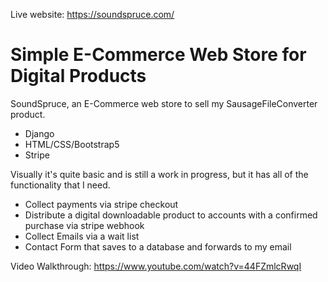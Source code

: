 Live website: https://soundspruce.com/

# Simple E-Commerce Web Store for Digital Products
SoundSpruce, an E-Commerce web store to sell my SausageFileConverter product.
* Django
* HTML/CSS/Bootstrap5
* Stripe

Visually it's quite basic and is still a work in progress, but it has all of the functionality that I need.
* Collect payments via stripe checkout
* Distribute a digital downloadable product to accounts with a confirmed purchase via stripe webhook
* Collect Emails via a wait list
* Contact Form that saves to a database and forwards to my email

Video Walkthrough:
https://www.youtube.com/watch?v=44FZmlcRwqI
